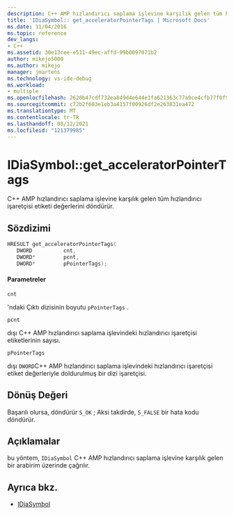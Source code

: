 ```yaml
---
description: C++ AMP hızlandırıcı saplama işlevine karşılık gelen tüm hızlandırıcı işaretçisi etiketi değerlerini döndürür.
title: 'IDiaSymbol:: get_acceleratorPointerTags | Microsoft Docs'
ms.date: 11/04/2016
ms.topic: reference
dev_langs:
- C++
ms.assetid: 30e13cee-e511-49ec-affd-99b0097071b2
author: mikejo5000
ms.author: mikejo
manager: jmartens
ms.technology: vs-ide-debug
ms.workload:
- multiple
ms.openlocfilehash: 2620b47cdf732ea849d4e644e1fa621363c77a9ce4cfb77f0f97104c3233a710
ms.sourcegitcommit: c72b2f603e1eb3a4157f00926df2e263831ea472
ms.translationtype: MT
ms.contentlocale: tr-TR
ms.lasthandoff: 08/12/2021
ms.locfileid: "121379985"
---
```

# <a name="idiasymbolget_acceleratorpointertags"></a>IDiaSymbol::get_acceleratorPointerTags
C++ AMP hızlandırıcı saplama işlevine karşılık gelen tüm hızlandırıcı işaretçisi etiketi değerlerini döndürür.

## <a name="syntax"></a>Sözdizimi

```C++
HRESULT get_acceleratorPointerTags(
   DWORD          cnt,
   DWORD*         pcnt,
   DWORD*         pPointerTags);
```

#### <a name="parameters"></a>Parametreler
 `cnt`

'ndaki Çıktı dizisinin boyutu `pPointerTags` .

 `pcnt`

dışı C++ AMP hızlandırıcı saplama işlevindeki hızlandırıcı işaretçisi etiketlerinin sayısı.

 `pPointerTags`

dışı `DWORD`C++ AMP hızlandırıcı saplama işlevindeki hızlandırıcı işaretçisi etiket değerleriyle doldurulmuş bir dizi işaretçisi.

## <a name="return-value"></a>Dönüş Değeri
 Başarılı olursa, döndürür `S_OK` ; Aksi takdirde, `S_FALSE` bir hata kodu döndürür.

## <a name="remarks"></a>Açıklamalar
 bu yöntem, `IDiaSymbol` C++ AMP hızlandırıcı saplama işlevine karşılık gelen bir arabirim üzerinde çağrılır.

## <a name="see-also"></a>Ayrıca bkz.
- [IDiaSymbol](../../debugger/debug-interface-access/idiasymbol.md)
